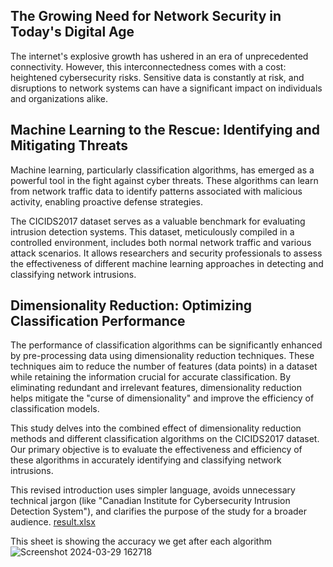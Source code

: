 ## The Growing Need for Network Security in Today's Digital Age

The internet's explosive growth has ushered in an era of unprecedented connectivity. However, this interconnectedness comes with a cost: heightened cybersecurity risks. Sensitive data is constantly at risk, and disruptions to network systems can have a significant impact on individuals and organizations alike.

## Machine Learning to the Rescue: Identifying and Mitigating Threats

Machine learning, particularly classification algorithms, has emerged as a powerful tool in the fight against cyber threats. These algorithms can learn from network traffic data to identify patterns associated with malicious activity, enabling proactive defense strategies. 

The CICIDS2017 dataset serves as a valuable benchmark for evaluating intrusion detection systems. This dataset, meticulously compiled in a controlled environment, includes both normal network traffic and various attack scenarios. It allows researchers and security professionals to assess the effectiveness of different machine learning approaches in detecting and classifying network intrusions.

## Dimensionality Reduction: Optimizing Classification Performance

The performance of classification algorithms can be significantly enhanced by pre-processing data using dimensionality reduction techniques. These techniques aim to reduce the number of features (data points) in a dataset while retaining the information crucial for accurate classification. By eliminating redundant and irrelevant features, dimensionality reduction helps mitigate the "curse of dimensionality" and improve the efficiency of classification models.

This study delves into the combined effect of dimensionality reduction methods and different classification algorithms on the CICIDS2017 dataset. Our primary objective is to evaluate the effectiveness and efficiency of these algorithms in accurately identifying and classifying network intrusions. 

This revised introduction uses simpler language, avoids unnecessary technical jargon (like "Canadian Institute for Cybersecurity Intrusion Detection System"), and clarifies the purpose of the study for a broader audience. 
[result.xlsx](https://github.com/TwoDarray/Enhancing-the-Security-by-Analyzing-the-Behavior-of-Multiple-Classification-Algorithms-/files/14803037/result.xlsx)

This sheet is showing the accuracy we get after each algorithm
![Screenshot 2024-03-29 162718](https://github.com/TwoDarray/Enhancing-the-Security-by-Analyzing-the-Behavior-of-Multiple-Classification-Algorithms-/assets/104327376/6da54423-1381-47bb-bf27-56994466af7b)
